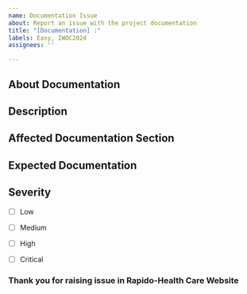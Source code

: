 ```yaml
---
name: Documentation Issue
about: Report an issue with the project documentation
title: "[Documentation] :"
labels: Easy, IWOC2024
assignees: ''

---
```


## About Documentation

## Description

## Affected Documentation Section

## Expected Documentation

## Severity
- [ ] Low
- [ ] Medium
- [ ] High
- [ ] Critical




### Thank you for raising issue in Rapido-Health Care Website
